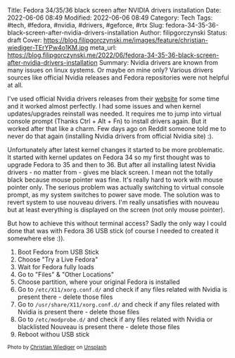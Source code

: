 Title: Fedora 34/35/36 black screen after NVIDIA drivers installation
Date: 2022-06-06 08:49
Modified: 2022-06-06 08:49
Category: Tech
Tags: #tech, #fedora, #nvidia, #drivers, #geforce, #rtx
Slug: fedora-34-35-36-black-screen-after-nvidia-drivers-installation
Author: filipgorczynski
Status: draft
Cover: https://blog.filipgorczynski.me/images/feature/christian-wiediger-TErYPw4o1KM.jpg
meta_url: https://blog.filipgorczynski.me/2022/06/fedora-34-35-36-black-screen-after-nvidia-drivers-installation
Summary: Nvidia drivers are known from many issues on linux systems. Or maybe on mine only? Various drivers sources like official Nvidia releases and Fedora repositories were not helpful at all.

I've used official Nvidia drivers releases from their [website](https://www.nvidia.com/Download/index.aspx) for some time and it worked almost perfectly. I had some issues and when kernel updates/upgrades reinstall was needed. It requires me to jump into virtual console prompt (Thanks Ctrl + Alt + Fn) to install drivers again. But it worked after that like a charm. Few days ago on Reddit someone told me to never do that again (installing Nvidia drivers from official Nvidia site) :).

Unfortunately after latest kernel changes it started to be more problematic. It started with kernel updates on Fedora 34 so my first thought was to upgrade Fedora to 35 and then to 36. But after all installing latest Nvidia drivers - no matter from - gives me black screen. I mean not the totally  black because mouse pointer was fine. It's really hard to work with mouse pointer only. The serious problem was actually switching to virtual console prompt, as my system switches to power save mode. The solution was to revert system to use nouveau drivers. I'm really unsatisfies with nouveau but at least everything is displayed on the screen (not only mouse pointer).

But how to achieve this without terminal access? Sadly the only way I could done that was with Fedora 36 USB stick (of course I needed to created it somewhere else :)).

1. Boot Fedora from USB Stick
2. Choose "Try a Live Fedora"
3. Wait for Fedora fully loads
4. Go to "Files" & "Other Locations"
5. Choose partition, where your original Fedora is installed
6. Go to `/etc/X11/xorg.conf.d/` and check if any files related with Nvidia is present there - delete those files
7. Go to `/usr/share/X11/xorg.conf.d/` and check if any files related with Nvidia is present there - delete those files
8. Go to `/etc/modprobe.d/` and check if any files related with Nvidia or blacklisted Nouveau is present there - delete those files
9. Reboot withou USB stick

<small class="unsplash-reference">
    Photo by <a href="https://unsplash.com/@christianw?utm_source=unsplash&utm_medium=referral&utm_content=creditCopyText">Christian Wiediger</a> on <a href="https://unsplash.com/?utm_source=unsplash&utm_medium=referral&utm_content=creditCopyText">Unsplash</a>  
</small>
